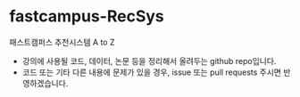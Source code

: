 # fastcampus-RecSys

패스트캠퍼스 추천시스템 A to Z

- 강의에 사용될 코드, 데이터, 논문 등을 정리해서 올려두는 github repo입니다. 
- 코드 또는 기타 다른 내용에 문제가 있을 경우, issue 또는 pull requests 주시면 반영하겠습니다. 
